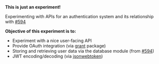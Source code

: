 **This is just an experiment!**

Experimenting with APIs for an authentication system and its relationship with [#594](https://github.com/colyseus/colyseus/issues/594)

**Objective of this experiment is to:**

- Experiment with a nice user-facing API
- Provide OAuth integration (via [grant](https://github.com/simov/grant) package)
- Storing and retrieving user data via the database module (from [#594](https://github.com/colyseus/colyseus/issues/594))
- JWT encoding/decoding (via [jsonwebtoken](https://www.npmjs.com/package/jsonwebtoken))

